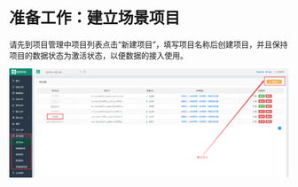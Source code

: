 # 准备工作：建立场景项目

请先到项目管理中项目列表点击“新建项目”，填写项目名称后创建项目，并且保持项目的数据状态为激活状态，以便数据的接入使用。

![](/assets/kssy/1.png)

